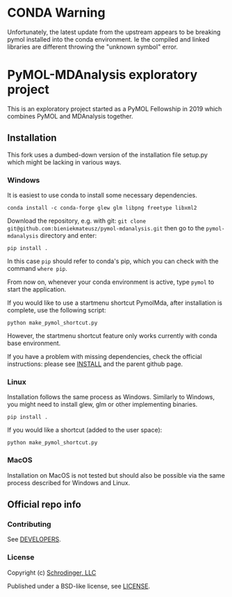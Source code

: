 # CONDA Warning

Unfortunately, the latest update from the upstream appears to be breaking pymol installed into the conda environment. Ie the compiled and linked libraries are different throwing the "unknown symbol" error. 

# PyMOL-MDAnalysis exploratory project

This is an exploratory project started as a PyMOL Fellowship in 2019 
which combines PyMOL and MDAnalysis together. 

## Installation

This fork uses a dumbed-down version of the installation file setup.py 
which might be lacking in various ways. 

### Windows
It is easiest to use conda to install some necessary dependencies.
```
conda install -c conda-forge glew glm libpng freetype libxml2
```

Download the repository, e.g. with git:
`git clone git@github.com:bieniekmateusz/pymol-mdanalysis.git`
then go to the `pymol-mdanalysis` directory and enter:
```
pip install .
```
In this case `pip` should refer to conda's pip, which you can check
with the command `where pip`.

From now on, whenever your conda environment is active, 
type `pymol` to start the application. 

If you would like to use a startmenu shortcut PymolMda, after
installation is complete, use the following script:
```
python make_pymol_shortcut.py 
```

However, the startmenu shortcut feature only works currently 
with conda base environment. 

If you have a problem with missing dependencies, 
check the official instructions: please see [INSTALL](INSTALL) 
and the parent github page. 

### Linux

Installation follows the same process as Windows. 
Similarly to Windows, you might need to install 
glew, glm or other implementing binaries.  

```
pip install .
```
If you would like a shortcut (added to the user space):
```
python make_pymol_shortcut.py
```

### MacOS

Installation on MacOS is not tested but should also be
possible via the same process described for Windows and
Linux.
 
## Official repo info 

### Contributing

See [DEVELOPERS](DEVELOPERS).

### License

Copyright (c) [Schrodinger, LLC](https://www.schrodinger.com/)

Published under a BSD-like license, see [LICENSE](LICENSE).
